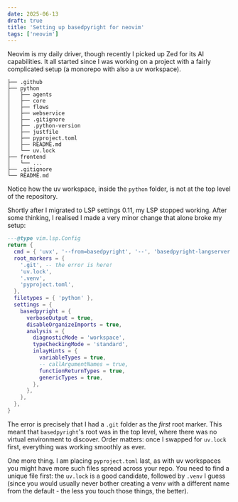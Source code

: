 ```yaml
---
date: 2025-06-13
draft: true
title: 'Setting up basedpyright for neovim'
tags: ['neovim']
---
```


Neovim is my daily driver, though recently I picked up Zed for its AI capabilities. It all started since I was working on a project with a fairly complicated setup (a monorepo with also a uv workspace).

```text
├── .github
├── python
│   ├── agents
│   ├── core
│   ├── flows
│   ├── webservice
│   ├── .gitignore
│   ├── .python-version
│   ├── justfile
│   ├── pyproject.toml
│   ├── README.md
│   └── uv.lock
├── frontend
│   └── ...
├── .gitignore
└── README.md
```

Notice how the uv workspace, inside the `python` folder, is not at the top level of the repository.

Shortly after I migrated to LSP settings 0.11, my LSP stopped working. After some thinking, I realised I made a very minor change that alone broke my setup:

```lua
---@type vim.lsp.Config
return {
  cmd = { 'uvx', '--from=basedpyright', '--', 'basedpyright-langserver', '--stdio' },
  root_markers = {
    '.git', -- the error is here!
    'uv.lock',
    '.venv',
    'pyproject.toml',
  },
  filetypes = { 'python' },
  settings = {
    basedpyright = {
      verboseOutput = true,
      disableOrganizeImports = true,
      analysis = {
        diagnosticMode = 'workspace',
        typeCheckingMode = 'standard',
        inlayHints = {
          variableTypes = true,
          -- callArgumentNames = true,
          functionReturnTypes = true,
          genericTypes = true,
        },
      },
    },
  },
}

```

The error is precisely that I had a `.git` folder as the *first* root marker. This meant that `basedpyright`'s root was in the top level, where there was no virtual environment to discover. Order matters: once I swapped for `uv.lock` first, everything was working smoothly as ever.

One more thing. I am placing `pyproject.toml` last, as with uv workspaces you might have more such files spread across your repo. You need to find a unique file first: the `uv.lock` is a good candidate, followed by `.venv` I guess (since you would usually never bother creating a venv with a different name from the default - the less you touch those things, the better).
